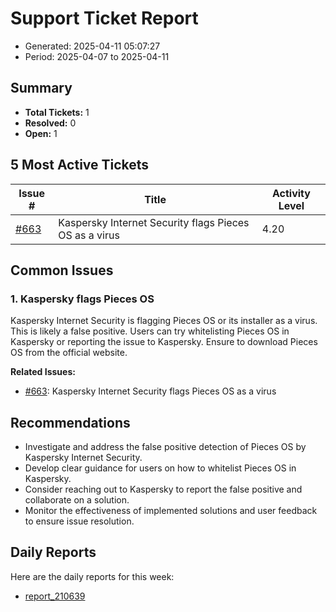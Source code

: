 # Support Ticket Report
- Generated: 2025-04-11 05:07:27
- Period: 2025-04-07 to 2025-04-11

## Summary
- **Total Tickets:** 1
- **Resolved:** 0
- **Open:** 1

## 5 Most Active Tickets
| Issue # | Title | Activity Level |
|---------|-------|----------------|
| [#663](https://github.com/pieces-app/support/issues/663) | Kaspersky Internet Security flags Pieces OS as a virus | 4.20 |

## Common Issues
### 1. Kaspersky flags Pieces OS
Kaspersky Internet Security is flagging Pieces OS or its installer as a virus. This is likely a false positive. Users can try whitelisting Pieces OS in Kaspersky or reporting the issue to Kaspersky. Ensure to download Pieces OS from the official website.

**Related Issues:**
- [#663](https://github.com/pieces-app/support/issues/663): Kaspersky Internet Security flags Pieces OS as a virus


## Recommendations
- Investigate and address the false positive detection of Pieces OS by Kaspersky Internet Security.
- Develop clear guidance for users on how to whitelist Pieces OS in Kaspersky.
- Consider reaching out to Kaspersky to report the false positive and collaborate on a solution.
- Monitor the effectiveness of implemented solutions and user feedback to ensure issue resolution.

## Daily Reports
Here are the daily reports for this week:

- [report_210639](daily/2025-04-10/report_210639.md)
